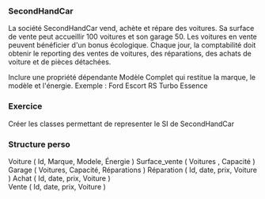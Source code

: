 ### SecondHandCar
La société SecondHandCar vend, achète et répare des voitures. Sa surface de vente peut accueillir 100 voitures et son garage 50.
Les voitures en vente peuvent bénéficier d'un bonus écologique. Chaque jour, la comptabilité doit obtenir le reporting des ventes
de voitures, des réparations, des achats de voiture et de pièces détachées.

Inclure une propriété dépendante Modèle Complet qui restitue la marque, le modèle et l'énergie.
Exemple : Ford Escort RS Turbo Essence

### Exercice 
Créer les classes permettant de representer le SI de SecondHandCar

### Structure perso
Voiture ( Id, Marque, Modele, Énergie )
Surface_vente ( Voitures , Capacité )
Garage ( Voitures, Capacité, Réparations )
Réparation ( Id, date, prix, Voiture )
Achat ( Id, date, prix, Voiture )  
Vente ( Id, date, prix, Voiture )